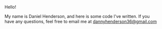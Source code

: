 Hello!

My name is Daniel Henderson, and here is some code I've written.
If you have any questions, feel free to email me at dannyhenderson36@gmail.com

